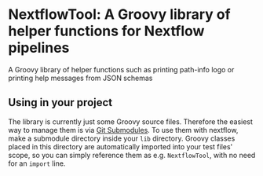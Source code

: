 # NextflowTool: A Groovy library of helper functions for Nextflow pipelines 

A Groovy library of helper functions such as printing path-info logo or printing help messages from JSON schemas

## Using in your project

The library is currently just some Groovy source files. Therefore the easiest way to manage them is via [Git Submodules](https://git-scm.com/book/en/v2/Git-Tools-Submodules). To use them with nextflow, make a submodule directory inside your `lib` directory. Groovy classes placed in this directory are automatically imported into your test files' scope, so you can simply reference them as e.g. `NextflowTool`, with no need for an `import` line.